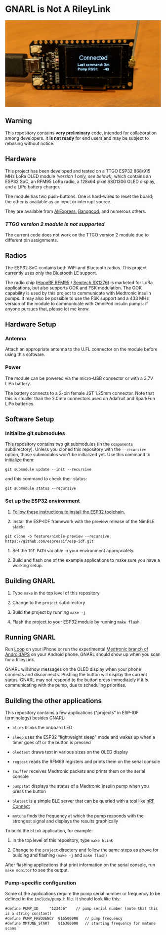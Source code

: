 # GNARL is Not A RileyLink

![TTGO LoRa OLED v1](images/ttgo.png)

## Warning

This repository contains **very preliminary** code, intended for
collaboration among developers. It **is not ready** for end users
and may be subject to rebasing without notice.

## Hardware

This project has been developed and tested on
a TTGO ESP32 868/915 MHz LoRa OLED module *(version 1 only, see below!),*
which contains an ESP32 SoC, an RFM95 LoRa radio,
a 128x64 pixel SSD1306 OLED display, and a LiPo battery charger.

The module has two push-buttons.
One is hard-wired to reset the board;
the other is available as an input or interrupt source.

They are available from [AliExpress,](https://www.aliexpress.com/item/2pcs-TTGO-LORA32-Lora-868Mhz-ESP32-LoRa-OLED-0-96-Inch-Blue-Display-Bluetooth-WIFI-ESP/32839249834.html)
[Banggood,](https://www.banggood.com/2Pcs-Wemos-TTGO-LORA32-868915Mhz-ESP32-LoRa-OLED-0_96-Inch-Blue-Display-p-1239769.html)
and numerous others.

### *TTGO version 2 module is not supported*

The current code does not work on the TTGO version 2 module due to
different pin assignments.

## Radios

The ESP32 SoC contains both WiFi and Bluetooth radios.
This project currently uses only the Bluetooth LE support.

The radio chip ([HopeRF RFM95](https://www.hoperf.com/modules/lora/RFM95.html) /
[Semtech SX1276](https://www.semtech.com/products/wireless-rf/lora-transceivers/sx1276))
is marketed for LoRa applications, but also supports OOK and FSK modulation.
The OOK capability is used by this project to communicate with Medtronic insulin pumps.
It may also be possible to use the FSK support and a 433 MHz version
of the module to communicate with OmniPod insulin pumps:
if anyone pursues that, please let me know.

## Hardware Setup

### Antenna

Attach an appropriate antenna to the U.FL connector on the module
before using this software.

### Power

The module can be powered via the micro-USB connector or with a 3.7V
LiPo battery.

The battery connects to a 2-pin female JST 1.25mm connector.
Note that this is smaller than the 2.0mm connectors used on Adafruit and
SparkFun LiPo batteries.

## Software Setup

### Initialize git submodules

This repository contains two git submodules (in the `components` subdirectory).
Unless you cloned this repository with the `--recursive` option,
those submodules won't be initialized yet.
Use this command to initialize them:
```
git submodule update --init --recursive
```

and this command to check their status:
```
git submodule status --recursive
```

### Set up the ESP32 environment

1. [Follow these instructions to install the ESP32 toolchain.](https://docs.espressif.com/projects/esp-idf/en/stable/get-started/#setup-toolchain)

1. Install the ESP-IDF framework with the  preview release of the NimBLE stack:
```
git clone -b feature/nimble-preview --recursive https://github.com/espressif/esp-idf.git
```

1. Set the `IDF_PATH` variable in your environment appropriately.

1. Build and flash one of the example applications to make sure you have a working setup.

## Building GNARL

1. Type `make` in the top level of this repository

1. Change to the `project` subdirectory

1. Build the project by running `make -j`

1. Flash the project to your ESP32 module by running `make flash`

## Running GNARL

Run [Loop](https://loopkit.github.io/loopdocs/) on your iPhone
or run the experimental [Medtronic branch of AndroidAPS](https://github.com/andyrozman/AndroidAPS)
on your Android phone.
GNARL should show up when you scan for a RileyLink.

GNARL will show messages on the OLED display when your phone
connects and disconnects. Pushing the button will display the current
status. GNARL may not respond to the button press immediately if it is
communicating with the pump, due to scheduling priorities.

## Building the other applications

This repository contains a few applications ("projects" in ESP-IDF terminology) besides GNARL:

* `blink` blinks the onboard LED

* `sleep` uses the ESP32 "lightweight sleep" mode and wakes up when a
  timer goes off or the button is pressed

* `oledtest` draws text in various sizes on the OLED display

* `regtest` reads the RFM69 registers and prints them on the serial console

* `sniffer` receives Medtronic packets and prints them on the serial console

* `pumpstat` displays the status of a Medtronic insulin pump when you press the button

* `bletest` is a simple BLE server that can be queried with a tool like
  [nRF Connect](https://www.nordicsemi.com/Software-and-Tools/Development-Tools/nRF-Connect-for-mobile)

* `mmtune` finds the frequency at which the pump responds
  with the strongest signal and displays the results graphically

To build the `blink` application, for example:

1. In the top level of this repository, type `make blink`

1. Change to the `project` directory and follow the same steps as above
   for building and flashing (`make -j` and `make flash`)

After flashing applications that print information on the serial console,
run `make monitor` to see the output.

### Pump-specific configuration

Some of the applications require the pump serial number or frequency
to be defined in the `include/pump.h` file.
It should look like this:

	#define PUMP_ID		"123456"	// pump serial number (note that this is a string constant)
	#define PUMP_FREQUENCY	916500000	// pump frequency
	#define MMTUNE_START	916300000	// starting frequency for mmtune scans
